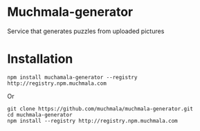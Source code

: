Muchmala-generator
==================

Service that generates puzzles from uploaded pictures

# Installation

    npm install muchamala-generator --registry http://registry.npm.muchmala.com

Or

    git clone https://github.com/muchmala/muchmala-generator.git
    cd muchmala-generator
    npm install --registry http://registry.npm.muchmala.com

